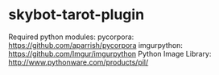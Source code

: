 # skybot-tarot-plugin
Required python modules: 
pycorpora: https://github.com/aparrish/pycorpora
imgurpython: https://github.com/Imgur/imgurpython
Python Image Library: http://www.pythonware.com/products/pil/
